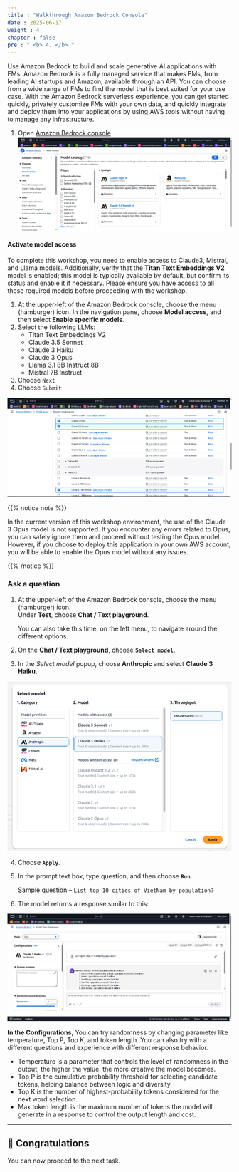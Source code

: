 ```yaml
---
title : "Walkthrough Amazon Bedrock Console"
date : 2025-06-17
weight : 4
chapter : false
pre : " <b> 4. </b> "
---
```


Use Amazon Bedrock to build and scale generative AI applications with FMs. Amazon Bedrock is a fully managed service that makes FMs, from leading AI startups and Amazon, available through an API. You can choose from a wide range of FMs to find the model that is best suited for your use case. With the Amazon Bedrock serverless experience, you can get started quickly, privately customize FMs with your own data, and quickly integrate and deploy them into your applications by using AWS tools without having to manage any infrastructure.
1. Open [Amazon Bedrock console](https://console.aws.amazon.com/bedrock/home)
![ConnectPrivate](https://github.com/PVinhP/PPV_Workshop_01/blob/main/Workshop/static/images/anh/anh19.png?raw=true)
#### Activate model access

To complete this workshop, you need to enable access to Claude3, Mistral, and Llama models. Additionally, verify that the **Titan Text Embeddings V2** model is enabled; this model is typically available by default, but confirm its status and enable it if necessary. Please ensure you have access to all these required models before proceeding with the workshop.

1. At the upper-left of the Amazon Bedrock console, choose the menu (hamburger) icon. In the navigation pane, choose **Model access**, and then select **Enable specific models**.
2. Select the following LLMs:
   - Titan Text Embeddings V2
   - Claude 3.5 Sonnet
   - Claude 3 Haiku
   - Claude 3 Opus
   - Llama 3.1 8B Instruct 8B
   - Mistral 7B Instruct
3. Choose `Next`
4. Choose `Submit`

![ConnectPrivate](https://github.com/PVinhP/PPV_Workshop_01/blob/main/Workshop/static/images/anh/anh20.png?raw=true)


{{% notice note %}}

In the current version of this workshop environment, the use of the Claude 3 Opus model is not supported. If you encounter any errors related to Opus, you can safely ignore them and proceed without testing the Opus model. However, if you choose to deploy this application in your own AWS account, you will be able to enable the Opus model without any issues.

{{% /notice %}}

### Ask a question

1. At the upper-left of the Amazon Bedrock console, choose the menu (hamburger) icon.  
   Under **Test**, choose **Chat / Text playground**.

   You can also take this time, on the left menu, to navigate around the different options.

2. On the **Chat / Text playground**, choose **`Select model`**.
3. In the *Select model* popup, choose **Anthropic** and select **Claude 3 Haiku**.



![ConnectPrivate](https://github.com/PVinhP/PPV_Workshop_01/blob/main/Workshop/static/images/4.Activatemodelaccess/002.png?raw=true)

4. Choose **`Apply`**.

5. In the prompt text box, type question, and then choose **`Run`**.

   Sample question – `List top 10 cities of VietNam by population?`

6. The model returns a response similar to this:

![ConnectPrivate](https://github.com/PVinhP/PPV_Workshop_01/blob/main/Workshop/static/images/4.Activatemodelaccess/402.png?raw=true)

**In the Configurations**, 
You can try randomness by changing parameter like temperature, Top P, Top K, and token length. You can also try with a different questions and experience with different response behavior.
- Temperature is a parameter that controls the level of randomness in the output; the higher the value, the more creative the model becomes. 
- Top P is the cumulative probability threshold for selecting candidate tokens, helping balance between logic and diversity. 
- Top K is the number of highest-probability tokens considered for the next word selection. 
- Max token length is the maximum number of tokens the model will generate in a response to control the output length and cost.

---
## 🎉 Congratulations

You can now proceed to the next task.
